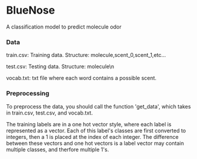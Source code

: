 # BlueNose
A classification model to predict molecule odor

### Data
train.csv: Training data. Structure: molecule,scent_0,scent_1,etc...

test.csv: Testing data. Structure: molecule\n

vocab.txt: txt file where each word contains a possible scent.

### Preprocessing
To preprocess the data, you should call the function 'get_data', which takes in train.csv, test.csv, and vocab.txt. 

The training labels are in a one hot vector style, where each label is represented as a vector. Each of this label's 
classes are first converted to integers, then a 1 is placed at the index of each integer. 
The difference between these vectors and one hot vectors is a label vector may contain multiple classes, 
and therfore multiple 1's. 

